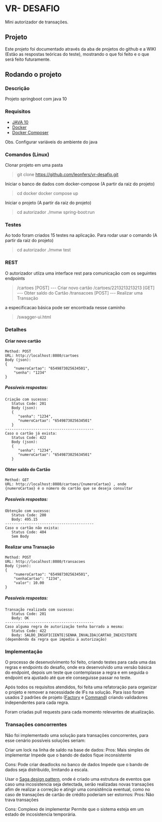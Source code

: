 # VR- DESAFIO
Mini autorizador de transações.

## Projeto
Este projeto foi documentado através da aba de projetos do github e a WIKI (Estão as respostas teóricas do teste), mostrando o que foi feito e o que será feito futuramente.

## Rodando o projeto
### Descrição
Projeto springboot com java 10

### Requisitos
* [JAVA 10 ](https://www.oracle.com/java/technologies/downloads/)
* [Docker](https://docs.docker.com/get-started/)
* [Docker Composer](https://docs.docker.com/compose/)

Obs. Configurar variáveis do ambiente do java

### Comandos (Linux)
Clonar projeto em uma pasta
> git clone https://github.com/leonfers/vr-desafio.git

Iniciar o banco de dados com docker-compose  (A partir da raiz do projeto)
> cd docker
> docker compose up

Iniciar o projeto (A partir da raiz do projeto)
> cd autorizador
> ./mvnw  spring-boot:run

### Testes
Ao todo foram criados 15 testes na aplicação.
Para rodar usar o comando  (A partir da raiz do projeto)
> cd autorizador
> ./mvnw  test


### REST
O autorizador utliza uma interface rest para comunicação com os seguintes endpoints

> /cartoes [POST]  --- Criar novo cartão
> /cartoes/2213213213213 [GET] --- Obter saldo do Cartão
> /transacoes [POST] --- Realizar uma Transação

a especificacao básica pode ser encontrada nesse caminho 
> /swagger-ui.html


### Detalhes

#### Criar novo cartão
```
Method: POST
URL: http://localhost:8080/cartoes
Body (json):
{
    "numeroCartao": "6549873025634501",
    "senha": "1234"
}
```
##### Possíveis respostas:
```
Criação com sucesso:
   Status Code: 201
   Body (json):
   {
      "senha": "1234",
      "numeroCartao": "6549873025634501"
   } 
-----------------------------------------
Caso o cartão já exista:
   Status Code: 422
   Body (json):
   {
      "senha": "1234",
      "numeroCartao": "6549873025634501"
   } 
```

#### Obter saldo do Cartão
```
Method: GET
URL: http://localhost:8080/cartoes/{numeroCartao} , onde {numeroCartao} é o número do cartão que se deseja consultar
```

##### Possíveis respostas:
```
Obtenção com sucesso:
   Status Code: 200
   Body: 495.15 
-----------------------------------------
Caso o cartão não exista:
   Status Code: 404 
   Sem Body
```

#### Realizar uma Transação
```
Method: POST
URL: http://localhost:8080/transacoes
Body (json):
{
    "numeroCartao": "6549873025634501",
    "senhaCartao": "1234",
    "valor": 10.00
}
```

##### Possíveis respostas:
```
Transação realizada com sucesso:
   Status Code: 201
   Body: OK 
-----------------------------------------
Caso alguma regra de autorização tenha barrado a mesma:
   Status Code: 422 
   Body: SALDO_INSUFICIENTE|SENHA_INVALIDA|CARTAO_INEXISTENTE (dependendo da regra que impediu a autorização)
```

### Implementação
O processo de desenvolvimento foi feito, criando testes para cada uma das regras e endpoints do desafio, onde era desenvolvido uma versão básica do endpoint, depois um teste que contemplasse a regra e em seguida o endpoint era ajustado até que ele conseguisse passar no teste.

Após todos os requisitos atendidos, foi feita uma refatoração para organizar o projeto e remover a necessidade de IFs na solução. Para isso foram usados 2 padrões de projeto ([Factory](https://www.gofpatterns.com/creational/patterns/factory-method-pattern.php) e [Command](https://www.gofpatterns.com/behavioral/patterns/command-pattern.php)) criando validadores independentes para cada regra.

Foram criadas pull requests para cada momento relevantes de atualização.


### Transações concorrentes
Não foi implementado uma solução para transações concorrentes, para esse cenário possíveis soluções seriam:

Criar um lock na linha de saldo na base de dados:
   Pros: Mais simples de implementar
         Impede que o bando de dados fique inconsistente

   Cons: Pode criar deadlocks no banco de dados
         Impede que o bando de dados seja distribuído, limitando a escala.

Usar o [Saga design pattern](https://docs.microsoft.com/en-us/azure/architecture/reference-architectures/saga/saga), onde é criado uma estrutura de eventos que caso uma incosistencia seja detectada, serão realizadas novas transações afim de realizar a correção e atingir uma consistência eventual, como no caso de transações de cartão de crédito poderiam ser estornos:
   Pros: Não trava transações

   Cons: Complexo de implementar
         Permite que o sistema esteja em um estado de incosistencia temporária.





